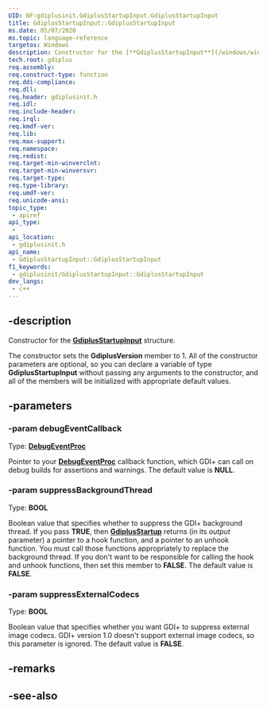 ```yaml
---
UID: NF:gdiplusinit.GdiplusStartupInput.GdiplusStartupInput
title: GdiplusStartupInput::GdiplusStartupInput
ms.date: 05/07/2020
ms.topic: language-reference
targetos: Windows
description: Constructor for the [**GdiplusStartupInput**](/windows/win32/api/gdiplusinit/nf-gdiplusinit-gdiplusstartupinput-gdiplusstartupinput) structure.
tech.root: gdiplus
req.assembly: 
req.construct-type: function
req.ddi-compliance: 
req.dll: 
req.header: gdiplusinit.h
req.idl: 
req.include-header: 
req.irql: 
req.kmdf-ver: 
req.lib: 
req.max-support: 
req.namespace: 
req.redist: 
req.target-min-winverclnt: 
req.target-min-winversvr: 
req.target-type: 
req.type-library: 
req.umdf-ver: 
req.unicode-ansi: 
topic_type:
 - apiref
api_type:
 - 
api_location:
 - gdiplusinit.h
api_name:
 - GdiplusStartupInput::GdiplusStartupInput
f1_keywords:
 - gdiplusinit/GdiplusStartupInput::GdiplusStartupInput
dev_langs:
 - c++
---
```


## -description

Constructor for the [**GdiplusStartupInput**](/windows/win32/api/gdiplusinit/nf-gdiplusinit-gdiplusstartupinput-gdiplusstartupinput) structure.

The constructor sets the **GdiplusVersion** member to 1. All of the constructor parameters are optional, so you can declare a variable of type **GdiplusStartupInput** without passing any arguments to the constructor, and all of the members will be initialized with appropriate default values.

## -parameters

### -param debugEventCallback

Type: **[DebugEventProc](/windows/win32/api/gdiplusinit/nc-gdiplusinit-debugeventproc)**

Pointer to your [**DebugEventProc**](/windows/win32/api/gdiplusinit/nc-gdiplusinit-debugeventproc) callback function, which GDI+ can call on debug builds for assertions and warnings. The default value is **NULL**.

### -param suppressBackgroundThread

Type: **BOOL**

Boolean value that specifies whether to suppress the GDI+ background thread. If you pass **TRUE**, then [**GdiplusStartup**](/windows/win32/api/gdiplusinit/nf-gdiplusinit-gdiplusstartup) returns (in its *output* parameter) a pointer to a hook function, and a pointer to an unhook function. You must call those functions appropriately to replace the background thread. If you don't want to be responsible for calling the hook and unhook functions, then set this member to **FALSE**. The default value is **FALSE**.

### -param suppressExternalCodecs

Type: **BOOL**

Boolean value that specifies whether you want GDI+ to suppress external image codecs. GDI+ version 1.0 doesn't support external image codecs, so this parameter is ignored. The default value is **FALSE**.

## -remarks

## -see-also
